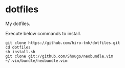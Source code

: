 # dotfiles

My dotfiles.

Execute below commands to install.
```
git clone https://github.com/hiro-tnk/dotfiles.git
cd dotfiles
sh install.sh
git clone git://github.com/Shougo/neobundle.vim ~/.vim/bundle/neobundle.vim
```
